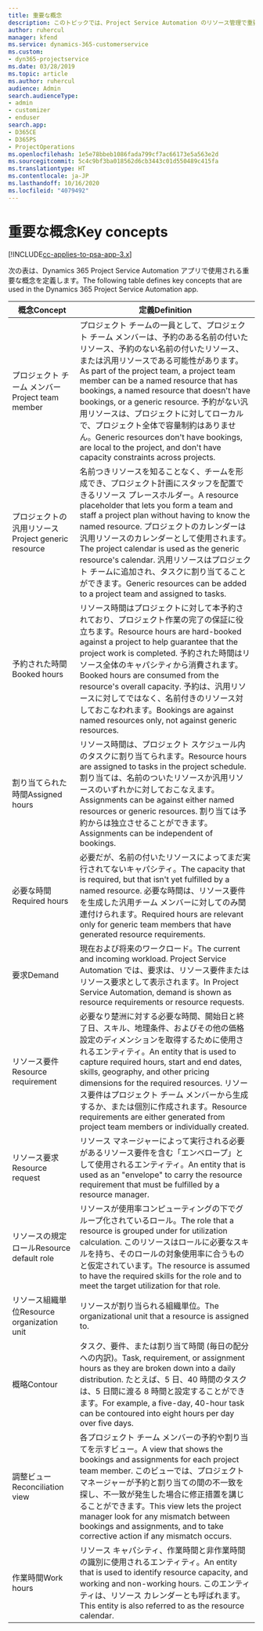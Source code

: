 ```yaml
---
title: 重要な概念
description: このトピックでは、Project Service Automation のリソース管理で重要な概念について説明します。
author: ruhercul
manager: kfend
ms.service: dynamics-365-customerservice
ms.custom:
- dyn365-projectservice
ms.date: 03/28/2019
ms.topic: article
ms.author: ruhercul
audience: Admin
search.audienceType:
- admin
- customizer
- enduser
search.app:
- D365CE
- D365PS
- ProjectOperations
ms.openlocfilehash: 1e5e78bbeb1086fada799cf7ac66173e5a563e2d
ms.sourcegitcommit: 5c4c9bf3ba018562d6cb3443c01d550489c415fa
ms.translationtype: HT
ms.contentlocale: ja-JP
ms.lasthandoff: 10/16/2020
ms.locfileid: "4079492"
---
```

# <a name="key-concepts"></a><span data-ttu-id="ba938-103">重要な概念</span><span class="sxs-lookup"><span data-stu-id="ba938-103">Key concepts</span></span>

[!INCLUDE[cc-applies-to-psa-app-3.x](../includes/cc-applies-to-psa-app-3x.md)]

<span data-ttu-id="ba938-104">次の表は、Dynamics 365 Project Service Automation アプリで使用される重要な概念を定義します。</span><span class="sxs-lookup"><span data-stu-id="ba938-104">The following table defines key concepts that are used in the Dynamics 365 Project Service Automation app.</span></span>

| <span data-ttu-id="ba938-105">概念</span><span class="sxs-lookup"><span data-stu-id="ba938-105">Concept</span></span>                    | <span data-ttu-id="ba938-106">定義</span><span class="sxs-lookup"><span data-stu-id="ba938-106">Definition</span></span> |
|----------------------------|------------|
| <span data-ttu-id="ba938-107">プロジェクト チーム メンバー</span><span class="sxs-lookup"><span data-stu-id="ba938-107">Project team member</span></span>        | <span data-ttu-id="ba938-108">プロジェクト チームの一員として、プロジェクト チーム メンバーは、予約のある名前の付いたリソース、予約のない名前の付いたリソース、または汎用リソースである可能性があります。</span><span class="sxs-lookup"><span data-stu-id="ba938-108">As part of the project team, a project team member can be a named resource that has bookings, a named resource that doesn't have bookings, or a generic resource.</span></span> <span data-ttu-id="ba938-109">予約がない汎用リソースは、プロジェクトに対してローカルで、プロジェクト全体で容量制約はありません。</span><span class="sxs-lookup"><span data-stu-id="ba938-109">Generic resources don't have bookings, are local to the project, and don't have capacity constraints across projects.</span></span> |
| <span data-ttu-id="ba938-110">プロジェクトの汎用リソース</span><span class="sxs-lookup"><span data-stu-id="ba938-110">Project generic resource</span></span>   | <span data-ttu-id="ba938-111">名前つきリソースを知ることなく、チームを形成でき、プロジェクト計画にスタッフを配置できるリソース プレースホルダー。</span><span class="sxs-lookup"><span data-stu-id="ba938-111">A resource placeholder that lets you form a team and staff a project plan without having to know the named resource.</span></span> <span data-ttu-id="ba938-112">プロジェクトのカレンダーは汎用リソースのカレンダーとして使用されます。</span><span class="sxs-lookup"><span data-stu-id="ba938-112">The project calendar is used as the generic resource's calendar.</span></span> <span data-ttu-id="ba938-113">汎用リソースはプロジェクト チームに追加され、タスクに割り当てることができます。</span><span class="sxs-lookup"><span data-stu-id="ba938-113">Generic resources can be added to a project team and assigned to tasks.</span></span> |
| <span data-ttu-id="ba938-114">予約された時間</span><span class="sxs-lookup"><span data-stu-id="ba938-114">Booked hours</span></span>               | <span data-ttu-id="ba938-115">リソース時間はプロジェクトに対して本予約されており、プロジェクト作業の完了の保証に役立ちます。</span><span class="sxs-lookup"><span data-stu-id="ba938-115">Resource hours are hard-booked against a project to help guarantee that the project work is completed.</span></span> <span data-ttu-id="ba938-116">予約された時間はリソース全体のキャパシティから消費されます。</span><span class="sxs-lookup"><span data-stu-id="ba938-116">Booked hours are consumed from the resource's overall capacity.</span></span> <span data-ttu-id="ba938-117">予約は、汎用リソースに対してではなく、名前付きのリソース対しておこなわれます。</span><span class="sxs-lookup"><span data-stu-id="ba938-117">Bookings are against named resources only, not against generic resources.</span></span> |
| <span data-ttu-id="ba938-118">割り当てられた時間</span><span class="sxs-lookup"><span data-stu-id="ba938-118">Assigned hours</span></span>             | <span data-ttu-id="ba938-119">リソース時間は、プロジェクト スケジュール内のタスクに割り当てられます。</span><span class="sxs-lookup"><span data-stu-id="ba938-119">Resource hours are assigned to tasks in the project schedule.</span></span> <span data-ttu-id="ba938-120">割り当ては、名前のついたリソースか汎用リソースのいずれかに対しておこなえます。</span><span class="sxs-lookup"><span data-stu-id="ba938-120">Assignments can be against either named resources or generic resources.</span></span> <span data-ttu-id="ba938-121">割り当ては予約からは独立させることができます。</span><span class="sxs-lookup"><span data-stu-id="ba938-121">Assignments can be independent of bookings.</span></span> |
| <span data-ttu-id="ba938-122">必要な時間</span><span class="sxs-lookup"><span data-stu-id="ba938-122">Required hours</span></span>             | <span data-ttu-id="ba938-123">必要だが、名前の付いたリソースによってまだ実行されてないキャパシティ。</span><span class="sxs-lookup"><span data-stu-id="ba938-123">The capacity that is required, but that isn't yet fulfilled by a named resource.</span></span> <span data-ttu-id="ba938-124">必要な時間は、リソース要件を生成した汎用チーム メンバーに対してのみ関連付けられます。</span><span class="sxs-lookup"><span data-stu-id="ba938-124">Required hours are relevant only for generic team members that have generated resource requirements.</span></span> |
| <span data-ttu-id="ba938-125">要求</span><span class="sxs-lookup"><span data-stu-id="ba938-125">Demand</span></span>                     | <span data-ttu-id="ba938-126">現在および将来のワークロード。</span><span class="sxs-lookup"><span data-stu-id="ba938-126">The current and incoming workload.</span></span> <span data-ttu-id="ba938-127">Project Service Automation では、要求は、リソース要件またはリソース要求として表示されます。</span><span class="sxs-lookup"><span data-stu-id="ba938-127">In Project Service Automation, demand is shown as resource requirements or resource requests.</span></span> |
| <span data-ttu-id="ba938-128">リソース要件</span><span class="sxs-lookup"><span data-stu-id="ba938-128">Resource requirement</span></span>       | <span data-ttu-id="ba938-129">必要なり楚洲に対する必要な時間、開始日と終了日、スキル、地理条件、およびその他の価格設定のディメンションを取得するために使用されるエンティティ。</span><span class="sxs-lookup"><span data-stu-id="ba938-129">An entity that is used to capture required hours, start and end dates, skills, geography, and other pricing dimensions for the required resources.</span></span> <span data-ttu-id="ba938-130">リソース要件はプロジェクト チーム メンバーから生成するか、または個別に作成されます。</span><span class="sxs-lookup"><span data-stu-id="ba938-130">Resource requirements are either generated from project team members or individually created.</span></span> |
| <span data-ttu-id="ba938-131">リソース要求</span><span class="sxs-lookup"><span data-stu-id="ba938-131">Resource request</span></span>           | <span data-ttu-id="ba938-132">リソース マネージャーによって実行される必要があるリソース要件を含む「エンベロープ」として使用されるエンティティ。</span><span class="sxs-lookup"><span data-stu-id="ba938-132">An entity that is used as an "envelope" to carry the resource requirement that must be fulfilled by a resource manager.</span></span> |
| <span data-ttu-id="ba938-133">リソースの規定ロール</span><span class="sxs-lookup"><span data-stu-id="ba938-133">Resource default role</span></span>      | <span data-ttu-id="ba938-134">リソースが使用率コンピューティングの下でグループ化されているロール。</span><span class="sxs-lookup"><span data-stu-id="ba938-134">The role that a resource is grouped under for utilization calculation.</span></span> <span data-ttu-id="ba938-135">このリソースはロールに必要なスキルを持ち、そのロールの対象使用率に合うものと仮定されています。</span><span class="sxs-lookup"><span data-stu-id="ba938-135">The resource is assumed to have the required skills for the role and to meet the target utilization for that role.</span></span> |
| <span data-ttu-id="ba938-136">リソース組織単位</span><span class="sxs-lookup"><span data-stu-id="ba938-136">Resource organization unit</span></span> | <span data-ttu-id="ba938-137">リソースが割り当られる組織単位。</span><span class="sxs-lookup"><span data-stu-id="ba938-137">The organizational unit that a resource is assigned to.</span></span> |
| <span data-ttu-id="ba938-138">概略</span><span class="sxs-lookup"><span data-stu-id="ba938-138">Contour</span></span>                    | <span data-ttu-id="ba938-139">タスク、要件、または割り当て時間 (毎日の配分への内訳)。</span><span class="sxs-lookup"><span data-stu-id="ba938-139">Task, requirement, or assignment hours as they are broken down into a daily distribution.</span></span> <span data-ttu-id="ba938-140">たとえば、5 日、40 時間のタスクは、5 日間に渡る 8 時間と設定することができます。</span><span class="sxs-lookup"><span data-stu-id="ba938-140">For example, a five-day, 40-hour task can be contoured into eight hours per day over five days.</span></span> |
| <span data-ttu-id="ba938-141">調整ビュー</span><span class="sxs-lookup"><span data-stu-id="ba938-141">Reconciliation view</span></span>        | <span data-ttu-id="ba938-142">各プロジェクト チーム メンバーの予約や割り当てを示すビュー。</span><span class="sxs-lookup"><span data-stu-id="ba938-142">A view that shows the bookings and assignments for each project team member.</span></span> <span data-ttu-id="ba938-143">このビューでは、プロジェクト マネージャーが予約と割り当ての間の不一致を探し、不一致が発生した場合に修正措置を講じることができます。</span><span class="sxs-lookup"><span data-stu-id="ba938-143">This view lets the project manager look for any mismatch between bookings and assignments, and to take corrective action if any mismatch occurs.</span></span> |
| <span data-ttu-id="ba938-144">作業時間</span><span class="sxs-lookup"><span data-stu-id="ba938-144">Work hours</span></span>                 | <span data-ttu-id="ba938-145">リソース キャパシティ、作業時間と非作業時間の識別に使用されるエンティティ。</span><span class="sxs-lookup"><span data-stu-id="ba938-145">An entity that is used to identify resource capacity, and working and non-working hours.</span></span> <span data-ttu-id="ba938-146">このエンティティは、リソース カレンダーとも呼ばれます。</span><span class="sxs-lookup"><span data-stu-id="ba938-146">This entity is also referred to as the resource calendar.</span></span> |
